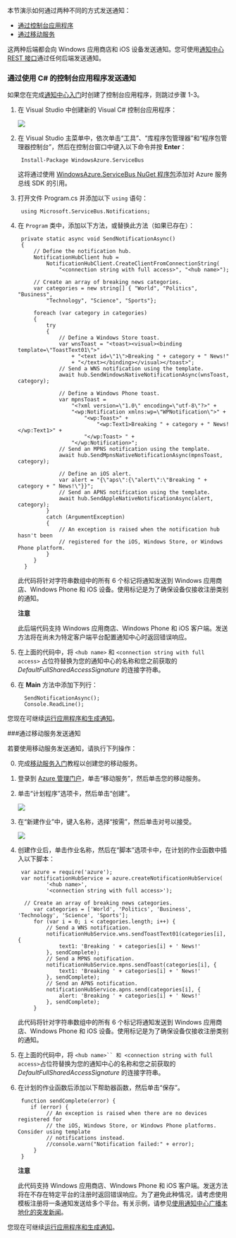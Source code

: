 
本节演示如何通过两种不同的方式发送通知：

- [通过控制台应用程序]
- [通过移动服务]

这两种后端都会向 Windows 应用商店和 iOS 设备发送通知。您可使用[通知中心 REST 接口]通过任何后端发送通知。

<h3><a name="console"></a>通过使用 C# 的控制台应用程序发送通知</h3>

如果您在完成[通知中心入门][get-started]时创建了控制台应用程序，则跳过步骤 1-3。

1. 在 Visual Studio 中创建新的 Visual C# 控制台应用程序：

   	![][13]

2. 在 Visual Studio 主菜单中，依次单击“工具”、“库程序包管理器”和“程序包管理器控制台”，然后在控制台窗口中键入以下命令并按 **Enter**：

        Install-Package WindowsAzure.ServiceBus
 	
	这将通过使用 <a href="http://nuget.org/packages/WindowsAzure.ServiceBus/">WindowsAzure.ServiceBus NuGet 程序包</a>添加对 Azure 服务总线 SDK 的引用。

3. 打开文件 Program.cs 并添加以下 `using` 语句：

        using Microsoft.ServiceBus.Notifications;

4. 在 `Program` 类中，添加以下方法，或替换此方法（如果已存在）：

        private static async void SendNotificationAsync()
        {
			// Define the notification hub.
		    NotificationHubClient hub = 
				NotificationHubClient.CreateClientFromConnectionString(
					"<connection string with full access>", "<hub name>");
		
		    // Create an array of breaking news categories.
		    var categories = new string[] { "World", "Politics", "Business", 
		        "Technology", "Science", "Sports"};
		
            foreach (var category in categories)
            {
                try
                {
                    // Define a Windows Store toast.
                    var wnsToast = "<toast><visual><binding template=\"ToastText01\">" 
                        + "<text id=\"1\">Breaking " + category + " News!" 
                        + "</text></binding></visual></toast>";
                    // Send a WNS notification using the template.            
                    await hub.SendWindowsNativeNotificationAsync(wnsToast, category);

                    // Define a Windows Phone toast.
                    var mpnsToast =
                        "<?xml version=\"1.0\" encoding=\"utf-8\"?>" +
                        "<wp:Notification xmlns:wp=\"WPNotification\">" +
                            "<wp:Toast>" +
                                "<wp:Text1>Breaking " + category + " News!</wp:Text1>" +
                            "</wp:Toast> " +
                        "</wp:Notification>";
                    // Send an MPNS notification using the template.            
                    await hub.SendMpnsNativeNotificationAsync(mpnsToast, category);

                    // Define an iOS alert.
                    var alert = "{\"aps\":{\"alert\":\"Breaking " + category + " News!\"}}";
                    // Send an APNS notification using the template.
                    await hub.SendAppleNativeNotificationAsync(alert, category);
                }
                catch (ArgumentException)
                {
                    // An exception is raised when the notification hub hasn't been 
                    // registered for the iOS, Windows Store, or Windows Phone platform. 
                }
            }
		 }

	此代码将针对字符串数组中的所有 6 个标记将通知发送到 Windows 应用商店、Windows Phone 和 iOS 设备。使用标记是为了确保设备仅接收注册类别的通知。
	
	<div class="dev-callout"><strong>注意</strong>
		<p>此后端代码支持 Windows 应用商店、Windows Phone 和 iOS 客户端。发送方法将在尚未为特定客户端平台配置通知中心时返回错误响应。</p>
	</div>

6. 在上面的代码中，将 `<hub name>` 和 `<connection string with full access>` 占位符替换为您的通知中心的名称和您之前获取的 *DefaultFullSharedAccessSignature* 的连接字符串。

7. 在 **Main** 方法中添加下列行：

         SendNotificationAsync();
		 Console.ReadLine();

您现在可继续[运行应用程序和生成通知]。

###<a name="mobile-services"></a>通过移动服务发送通知

若要使用移动服务发送通知，请执行下列操作：

0. 完成[移动服务入门]教程以创建您的移动服务。

1. 登录到 [Azure 管理门户]，单击“移动服务”，然后单击您的移动服务。

2. 单击“计划程序”选项卡，然后单击“创建”。

   	![][15]

3. 在“新建作业”中，键入名称，选择“按需”，然后单击对号以接受。

   	![][16]

4. 创建作业后，单击作业名称，然后在“脚本”选项卡中，在计划的作业函数中插入以下脚本：

	    var azure = require('azure');
	    var notificationHubService = azure.createNotificationHubService(
				'<hub name>', 
				'<connection string with full access>');

   		 // Create an array of breaking news categories.
		    var categories = ['World', 'Politics', 'Business', 'Technology', 'Science', 'Sports'];
		    for (var i = 0; i < categories.length; i++) {
		        // Send a WNS notification.
		        notificationHubService.wns.sendToastText01(categories[i], {
		            text1: 'Breaking ' + categories[i] + ' News!'
		        }, sendComplete);
		        // Send a MPNS notification.
		        notificationHubService.mpns.sendToast(categories[i], {
		            text1: 'Breaking ' + categories[i] + ' News!'
		        }, sendComplete);
		        // Send an APNS notification.
		        notificationHubService.apns.send(categories[i], {
		            alert: 'Breaking ' + categories[i] + ' News!'
		        }, sendComplete);
		    }

	此代码将针对字符串数组中的所有 6 个标记将通知发送到 Windows 应用商店、Windows Phone 和 iOS 设备。使用标记是为了确保设备仅接收注册类别的通知。

6. 在上面的代码中，将 `<hub name>`` 和 <connection string with full access>`占位符替换为您的通知中心的名称和您之前获取的 *DefaultFullSharedAccessSignature* 的连接字符串。

7. 在计划的作业函数后添加以下帮助器函数，然后单击“保存”。
	
        function sendComplete(error) {
 		   if (error) {
	            // An exception is raised when there are no devices registered for 
	            // the iOS, Windows Store, or Windows Phone platforms. Consider using template 
	            // notifications instead.
	            //console.warn("Notification failed:" + error);
	        }
	    }
	
	<div class="dev-callout"><strong>注意</strong>
		<p>此代码支持 Windows 应用商店、Windows Phone 和 iOS 客户端。发送方法将在不存在特定平台的注册时返回错误响应。为了避免此种情况，请考虑使用模板注册将一条通知发送给多个平台。有关示例，请参见<a href="/zh-cn/manage/services/notification-hubs/breaking-news-localized-dotnet/">使用通知中心广播本地化的突发新闻</a>。</p>
	</div>

您现在可继续[运行应用程序和生成通知]。

<!-- Anchors -->
[通过控制台应用程序]: #console
[通过移动服务]: #mobile-services
[运行应用程序和生成通知]: #test-app

<!-- Images. -->
[13]: ./media/notification-hubs-back-end/notification-hub-create-console-app.png

[15]: ./media/notification-hubs-back-end/notification-hub-scheduler1.png
[16]: ./media/notification-hubs-back-end/notification-hub-scheduler2.png

<!-- URLs. -->
[get-started]: /zh-cn/documentation/articles/notification-hubs-windows-store-dotnet-get-started/
[使用通知中心向用户发送通知]: ../notificationhubs/tutorial-notify-users-mobileservices.md
[移动服务入门]: /zh-cn/develop/mobile/tutorials/get-started/#create-new-service
[Azure 管理门户]: https://manage.windowsazure.cn/
[wns 对象]: http://go.microsoft.com/fwlink/p/?LinkId=260591
[通知中心指南]: http://msdn.microsoft.com/zh-cn/library/jj927170.aspx
[针对 Windows 应用商店的通知中心操作指南]: http://msdn.microsoft.com/zh-cn/library/jj927172.aspx
[通知中心 REST 接口]: http://msdn.microsoft.com/zh-cn/library/windowsazure/dn223264.aspx

